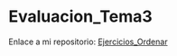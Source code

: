 # Evaluacion_Tema3

Enlace a mi repositorio: [Ejercicios_Ordenar](https://github.com/Xavitheforce/Evaluacion_Tema3)
